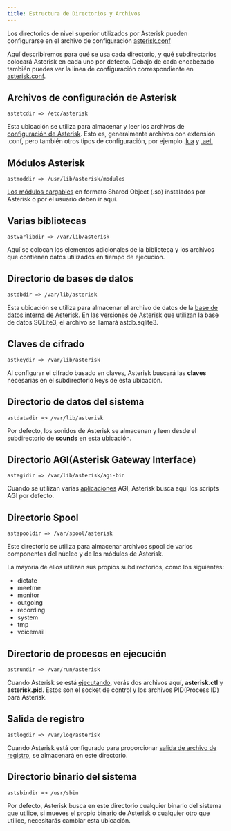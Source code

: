 ```yaml
---
title: Estructura de Directorios y Archivos
---
```


Los directorios de nivel superior utilizados por Asterisk pueden configurarse en el archivo de configuración [asterisk.conf](../5.Configuracion/4.Configuracion_del_nucleo.md/3.Fichero_de_configuracion_principal_de_Asterisk.md)

Aquí describiremos para qué se usa cada directorio, y qué subdirectorios colocará Asterisk en cada uno por defecto. Debajo de cada encabezado también puedes ver la línea de configuración correspondiente en [asterisk.conf](../5.Configuracion/4.Configuracion_del_nucleo.md/3.Fichero_de_configuracion_principal_de_Asterisk.md).

Archivos de configuración de Asterisk
------------------------------------

```
astetcdir => /etc/asterisk
```

Esta ubicación se utiliza para almacenar y leer los archivos de [configuración de Asterisk](../3.Fundamentos/3.Configuracion_de_Asterisk/Archivos_de_configuración_de_Asterisk/index.md). Esto es, generalmente archivos con extensión .conf, pero también otros tipos de configuración, por ejemplo .[lua](../5.Configuracion/5.Dialplan/10.Configuracion_del_plan_de_marcado%20Lua/index.md) y [.ael.](../5.Configuracion/5.Dialplan/7.Lenguaje_de_extensión_de_Asterisk_AE/index.md)



Módulos Asterisk
------------------

```
astmoddir => /usr/lib/asterisk/modules

```

[Los módulos cargables](../3.Fundamentos/2.Arquitectura_de_Asterisk/index.md) en formato Shared Object (.so) instalados por Asterisk o por el usuario deben ir aquí.


Varias bibliotecas
------------------

```
astvarlibdir => /var/lib/asterisk
```

Aquí se colocan los elementos adicionales de la biblioteca y los archivos que contienen datos utilizados en tiempo de ejecución.

Directorio de bases de datos
----------------------------

```
astdbdir => /var/lib/asterisk
```
Esta ubicación se utiliza para almacenar el archivo de datos de la [base de datos interna de Asterisk](../3.Fundamentos/4.Base_de_datos_interna_de_Asterisk/index.md). En las versiones de Asterisk que utilizan la base de datos SQLite3, el archivo se llamará astdb.sqlite3.


Claves de cifrado
-----------------

```
astkeydir => /var/lib/asterisk
```

Al configurar el cifrado basado en claves, Asterisk buscará las **claves** necesarias en el subdirectorio keys de esta ubicación.

Directorio de datos del sistema
-------------------------------

```
astdatadir => /var/lib/asterisk
```

Por defecto, los sonidos de Asterisk se almacenan y leen desde el subdirectorio de **sounds** en esta ubicación.

Directorio AGI(Asterisk Gateway Interface)
------------------------------------------

```
astagidir => /var/lib/asterisk/agi-bin
```

Cuando se utilizan varias [aplicaciones](http//) AGI, Asterisk busca aquí los scripts AGI por defecto.

Directorio Spool
----------------

```
astspooldir => /var/spool/asterisk
```

Este directorio se utiliza para almacenar archivos spool de varios componentes del núcleo y de los módulos de Asterisk.

La mayoría de ellos utilizan sus propios subdirectorios, como los siguientes:

* dictate
* meetme
* monitor
* outgoing
* recording
* system
* tmp
* voicemail

Directorio de procesos en ejecución
-----------------------------------

```
astrundir => /var/run/asterisk
```

Cuando Asterisk se está [ejecutando](http://), verás dos archivos aquí, **asterisk.ctl** y **asterisk.pid**. Estos son el socket de control y los archivos PID(Process ID) para Asterisk.


Salida de registro
------------------

```
astlogdir => /var/log/asterisk
```

Cuando Asterisk está configurado para proporcionar [salida de archivo de registro](http://), se almacenará en este directorio.


Directorio binario del sistema
------------------------------

```
astsbindir => /usr/sbin
```

Por defecto, Asterisk busca en este directorio cualquier binario del sistema que utilice, si mueves el propio binario de Asterisk o cualquier otro que utilice, necesitarás cambiar esta ubicación.

